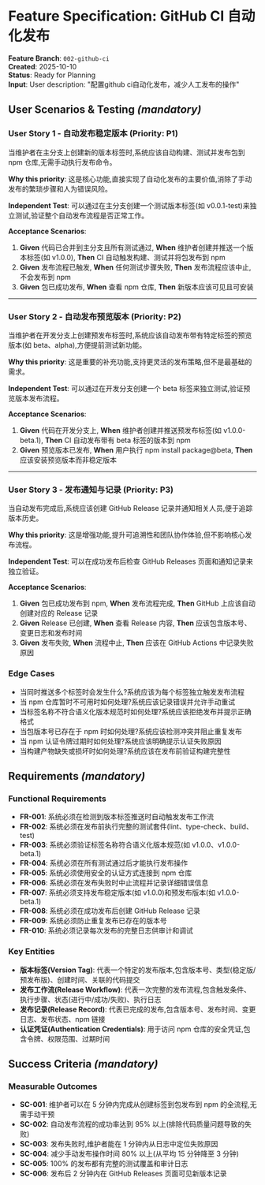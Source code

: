 # Feature Specification: GitHub CI 自动化发布

**Feature Branch**: `002-github-ci`  
**Created**: 2025-10-10  
**Status**: Ready for Planning  
**Input**: User description: "配置github ci自动化发布，减少人工发布的操作"

## User Scenarios & Testing *(mandatory)*

<!--
  IMPORTANT: User stories should be PRIORITIZED as user journeys ordered by importance.
  Each user story/journey must be INDEPENDENTLY TESTABLE - meaning if you implement just ONE of them,
  you should still have a viable MVP (Minimum Viable Product) that delivers value.
  
  Assign priorities (P1, P2, P3, etc.) to each story, where P1 is the most critical.
  Think of each story as a standalone slice of functionality that can be:
  - Developed independently
  - Tested independently
  - Deployed independently
  - Demonstrated to users independently
-->

### User Story 1 - 自动发布稳定版本 (Priority: P1)

当维护者在主分支上创建新的版本标签时,系统应该自动构建、测试并发布包到 npm 仓库,无需手动执行发布命令。

**Why this priority**: 这是核心功能,直接实现了自动化发布的主要价值,消除了手动发布的繁琐步骤和人为错误风险。

**Independent Test**: 可以通过在主分支创建一个测试版本标签(如 v0.0.1-test)来独立测试,验证整个自动发布流程是否正常工作。

**Acceptance Scenarios**:

1. **Given** 代码已合并到主分支且所有测试通过, **When** 维护者创建并推送一个版本标签(如 v1.0.0), **Then** CI 自动触发构建、测试并将包发布到 npm
2. **Given** 发布流程已触发, **When** 任何测试步骤失败, **Then** 发布流程应该中止,不会发布到 npm
3. **Given** 包已成功发布, **When** 查看 npm 仓库, **Then** 新版本应该可见且可安装

---

### User Story 2 - 自动发布预览版本 (Priority: P2)

当维护者在开发分支上创建预发布标签时,系统应该自动发布带有特定标签的预览版本(如 beta、alpha),方便提前测试新功能。

**Why this priority**: 这是重要的补充功能,支持更灵活的发布策略,但不是最基础的需求。

**Independent Test**: 可以通过在开发分支创建一个 beta 标签来独立测试,验证预览版本发布流程。

**Acceptance Scenarios**:

1. **Given** 代码在开发分支上, **When** 维护者创建并推送预发布标签(如 v1.0.0-beta.1), **Then** CI 自动发布带有 beta 标签的版本到 npm
2. **Given** 预览版本已发布, **When** 用户执行 npm install package@beta, **Then** 应该安装预览版本而非稳定版本

---

### User Story 3 - 发布通知与记录 (Priority: P3)

当自动发布完成后,系统应该创建 GitHub Release 记录并通知相关人员,便于追踪版本历史。

**Why this priority**: 这是增强功能,提升可追溯性和团队协作体验,但不影响核心发布流程。

**Independent Test**: 可以在成功发布后检查 GitHub Releases 页面和通知记录来独立验证。

**Acceptance Scenarios**:

1. **Given** 包已成功发布到 npm, **When** 发布流程完成, **Then** GitHub 上应该自动创建对应的 Release 记录
2. **Given** Release 已创建, **When** 查看 Release 内容, **Then** 应该包含版本号、变更日志和发布时间
3. **Given** 发布失败, **When** 流程中止, **Then** 应该在 GitHub Actions 中记录失败原因

### Edge Cases

- 当同时推送多个标签时会发生什么?系统应该为每个标签独立触发发布流程
- 当 npm 仓库暂时不可用时如何处理?系统应该记录错误并允许手动重试
- 当标签名称不符合语义化版本规范时如何处理?系统应该拒绝发布并提示正确格式
- 当包版本号已存在于 npm 时如何处理?系统应该检测冲突并阻止重复发布
- 当 npm 认证令牌过期时如何处理?系统应该明确提示认证失败原因
- 当构建产物缺失或损坏时如何处理?系统应该在发布前验证构建完整性

## Requirements *(mandatory)*

<!--
  ACTION REQUIRED: The content in this section represents placeholders.
  Fill them out with the right functional requirements.
-->

### Functional Requirements

- **FR-001**: 系统必须在检测到版本标签推送时自动触发发布工作流
- **FR-002**: 系统必须在发布前执行完整的测试套件(lint、type-check、build、test)
- **FR-003**: 系统必须验证标签名称符合语义化版本规范(如 v1.0.0、v1.0.0-beta.1)
- **FR-004**: 系统必须在所有测试通过后才能执行发布操作
- **FR-005**: 系统必须使用安全的认证方式连接到 npm 仓库
- **FR-006**: 系统必须在发布失败时中止流程并记录详细错误信息
- **FR-007**: 系统必须支持发布稳定版本(如 v1.0.0)和预发布版本(如 v1.0.0-beta.1)
- **FR-008**: 系统必须在成功发布后创建 GitHub Release 记录
- **FR-009**: 系统必须防止重复发布已存在的版本号
- **FR-010**: 系统必须记录每次发布的完整日志供审计和调试

### Key Entities

- **版本标签(Version Tag)**: 代表一个特定的发布版本,包含版本号、类型(稳定版/预发布版)、创建时间、关联的代码提交
- **发布工作流(Release Workflow)**: 代表一次完整的发布流程,包含触发条件、执行步骤、状态(进行中/成功/失败)、执行日志
- **发布记录(Release Record)**: 代表已完成的发布,包含版本号、发布时间、变更日志、发布状态、npm 链接
- **认证凭证(Authentication Credentials)**: 用于访问 npm 仓库的安全凭证,包含令牌、权限范围、过期时间

## Success Criteria *(mandatory)*

<!--
  ACTION REQUIRED: Define measurable success criteria.
  These must be technology-agnostic and measurable.
-->

### Measurable Outcomes

- **SC-001**: 维护者可以在 5 分钟内完成从创建标签到包发布到 npm 的全流程,无需手动干预
- **SC-002**: 自动发布流程的成功率达到 95% 以上(排除代码质量问题导致的失败)
- **SC-003**: 发布失败时,维护者能在 1 分钟内从日志中定位失败原因
- **SC-004**: 减少手动发布操作时间 80% 以上(从平均 15 分钟降至 3 分钟)
- **SC-005**: 100% 的发布都有完整的测试覆盖和审计日志
- **SC-006**: 发布后 2 分钟内在 GitHub Releases 页面可见新版本记录
